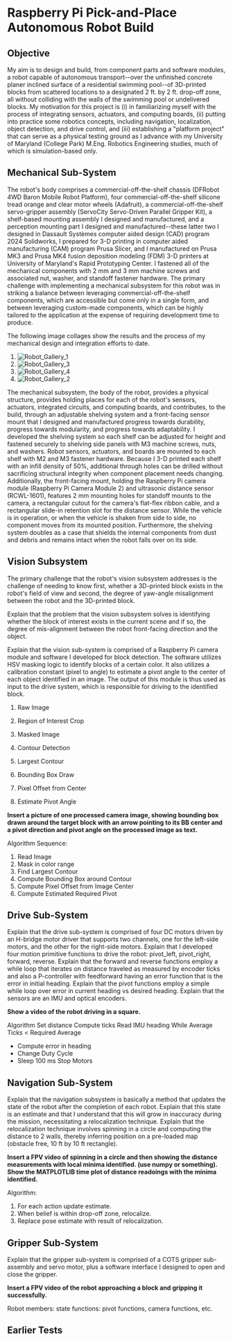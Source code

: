# Raspberry Pi Pick-and-Place Autonomous Robot Build

## Objective 

My aim is to design and build, from component parts and software modules, a robot capable of autonomous transport--over the unfinished concrete planer inclined surface of a residential swimming pool--of 3D-printed blocks from scattered locations to a designated 2 ft. by 2 ft. drop-off zone, all without colliding with the walls of the swimming pool or undelivered blocks. My motivation for this project is (i) in familiarizing myself with the process of integrating sensors, actuators, and computing boards, (ii) putting into practice some robotics concepts, including navigation, localization, object detection, and drive control, and (iii) establishing a "platform project" that can serve as a physical testing ground as I advance with my University of Maryland (College Park) M.Eng. Robotics Engineering studies, much of which is simulation-based only. 

## Mechanical Sub-System
The robot's body comprises a commercial-off-the-shelf chassis (DFRobot 4WD Baron Mobile Robot Platform), four commercial-off-the-shelf silicone tread orange and clear motor wheels (Adafruit), a commercial-off-the-shelf servo-gripper assembly (ServoCity Servo-Driven Parallel Gripper Kit), a shelf-based mounting assembly I designed and manufactured, and a perception mounting part I designed and manufactured--these latter two I designed in Dassault Systèmes computer aided design (CAD) program 2024 Solidworks, I prepared for 3-D printing in computer aided manufacturing (CAM) program Prusa Slicer, and I manufactured on Prusa MK3 and Prusa MK4 fusion deposition modeling (FDM) 3-D printers at University of Maryland's Rapid Prototyping Center. I fastened all of the mechanical components with 2 mm and 3 mm machine screws and associated nut, washer, and standoff fastener hardware. The primary challenge with implementing a mechanical subsystem for this robot was in striking a balance between leveraging commercial-off-the-shelf components, which are accessible but come only in a single form, and between leveraging custom-made components, which can be highly tailored to the application at the expense of requiring development time to produce.

The following image collages show the results and the process of my mechanical design and integration efforts to date. 

1. ![Robot_Gallery_1](docs/gallery/Robot_Gallery_1.png)
2. ![Robot_Gallery_3](docs/gallery/Robot_Gallery_3.png)
3. ![Robot_Gallery_4](docs/gallery/Robot_Gallery_4.png)
4. ![Robot_Gallery_2](docs/gallery/Robot_Gallery_2.png)

The mechanical subsystem, the body of the robot, provides a physical structure, provides holding places for each of the robot's sensors, actuators, integrated circuits, and computing boards, and contributes, to the build, through an adjustable shelving system and a front-facing sensor mount that I designed and manufactured progress towards durability, progress towards modularity, and progress towards adaptability. I developed the shelving system so each shelf can be adjusted for height and fastened securely to shelving side panels with M3 machine screws, nuts, and washers. Robot sensors, actuators, and boards are mounted to each shelf with M2 and M3 fastener hardware. Because I 3-D printed each shelf with an infill density of 50%, additional through holes can be drilled without sacrificing structural integrity when component placement needs changing. Additionally, the front-facing mount, holding the Raspberry Pi camera module (Raspberry Pi Camera Module 2) and ultrasonic distance sensor (RCWL-1601), features 2 mm mounting holes for standoff mounts to the camera, a rectangular cutout for the camera's flat-flex ribbon cable, and a rectangular slide-in retention slot for the distance sensor. While the vehicle is in operation, or when the vehicle is shaken from side to side, no component moves from its mounted position. Furthermore, the shelving system doubles as a case that shields the internal components from dust and debris and remains intact when the robot falls over on its side. 

## Vision Subsystem
The primary challenge that the robot's vision subsystem addresses is the challenge of needing to know first, whether a 3D-printed block exists in the robot's field of view and second, the degree of yaw-angle misalignment between the robot and the 3D-printed block.  


Explain that the problem that the vision subsystem solves is identifying whether the block of interest exists in the current scene and if so, the degree of mis-alignment between the robot front-facing direction and the object. 

Explain that the vision sub-system is comprised of a Raspberry Pi camera module and software I developed for block detection. The software utilizes HSV masking logic to identify blocks of a certain color. It also utilizes a calibration constant (pixel to angle) to estimate a pivot angle to the center of each object identified in an image. The output of this module is thus used as input to the drive system, which is responsible for driving to the identified block.   

1. Raw Image

2. Region of Interest Crop 

3. Masked Image

4. Contour Detection

5. Largest Contour

6. Bounding Box Draw

7. Pixel Offset from Center

8. Estimate Pivot Angle

**Insert a picture of one processed camera image, showing bounding box drawn around the target block with an arrow pointing to its BB center and a pivot direction and pivot angle on the processed image as text.**

Algorithm
Sequence: 
1. Read Image
2. Mask in color range
3. Find Largest Contour
4. Compute Bounding Box around Contour
5. Compute Pixel Offset from Image Center
6. Compute Estimated Required Pivot 

## Drive Sub-System
Explain that the drive sub-system is comprised of four DC motors driven by an H-bridge motor driver that supports two channels, one for the left-side motors, and the other for the right-side motors. Explain that I developed four motion primitive functions to drive the robot: pivot_left, pivot_right, forward, reverse. Explain that the forward and reverse functions employ a while loop that iterates on distance traveled as measured by encoder ticks and also a P-controller with feedforward having an error function that is the error in initial heading. Explain that the pivot functions employ a simple while loop over error in current heading vs desired heading. Explain that the sensors are an IMU and optical encoders. 

**Show a video of the robot driving in a square.** 

Algorithm
Set distance
Compute ticks
Read IMU heading
While Average Ticks < Required Average
- Compute error in heading
- Change Duty Cycle
- Sleep 100 ms
Stop Motors 

## Navigation Sub-System
Explain that the navigation subsystem is basically a method that updates the state of the robot after the completion of each robot. Explain that this state is an estimate and that I understand that this will grow in inaccuracy during the mission, necessitating a relocalization technique. Explain that the relocalization technique involves spinning in a circle and computing the distance to 2 walls, thereby inferring position on a pre-loaded map (obstacle free, 10 ft by 10 ft rectangle). 

**Insert a FPV video of spinning in a circle and then showing the distance measurements with local minima identified. (use numpy or something). Show the MATPLOTLIB time plot of distance readoings with the minima identified.**


Algorithm: 
1. For each action update estimate. 
2. When belief is within drop-off zone, relocalize. 
3. Replace pose estimate with result of relocalization. 

## Gripper Sub-System
Explain that the gripper sub-system is comprised of a COTS gripper sub-assembly and servo motor, plus a software interface I designed to open and close the gripper.  

**Insert a FPV video of the robot approaching a block and gripping it successfully.** 

Robot
 members: state
 functions: pivot functions, camera functions, etc.

## Earlier Tests

